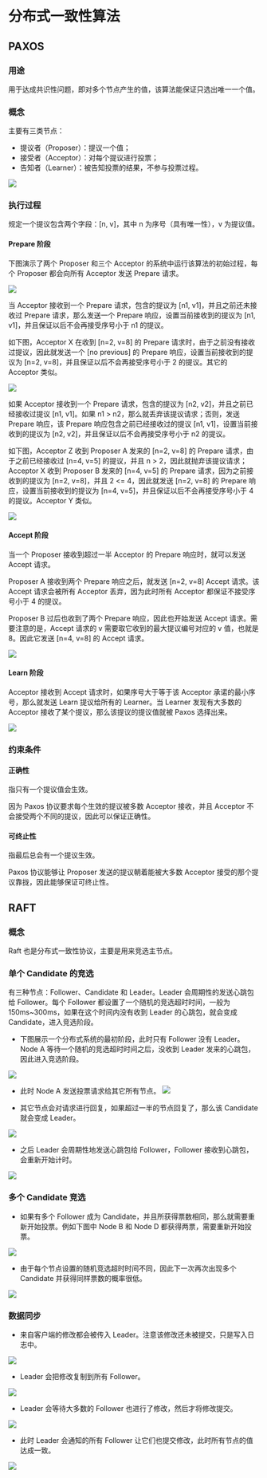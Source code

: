 # 分布式一致性算法

## PAXOS

### 用途
用于达成共识性问题，即对多个节点产生的值，该算法能保证只选出唯一一个值。

### 概念

主要有三类节点：
- 提议者（Proposer）：提议一个值；
- 接受者（Acceptor）：对每个提议进行投票；
- 告知者（Learner）：被告知投票的结果，不参与投票过程。

![](http://p406.qhimgs4.com/t018b658fe78eb76ed4.png)


### 执行过程
规定一个提议包含两个字段：[n, v]，其中 n 为序号（具有唯一性），v 为提议值。

#### Prepare 阶段
下图演示了两个 Proposer 和三个 Acceptor 的系统中运行该算法的初始过程，每个 Proposer 都会向所有 Acceptor 发送 Prepare 请求。

![](http://p406.qhimgs4.com/t01442c0f0977b2a2b0.png)

当 Acceptor 接收到一个 Prepare 请求，包含的提议为 [n1, v1]，并且之前还未接收过 Prepare 请求，那么发送一个 Prepare 响应，设置当前接收到的提议为 [n1, v1]，并且保证以后不会再接受序号小于 n1 的提议。

如下图，Acceptor X 在收到 [n=2, v=8] 的 Prepare 请求时，由于之前没有接收过提议，因此就发送一个 [no previous] 的 Prepare 响应，设置当前接收到的提议为 [n=2, v=8]，并且保证以后不会再接受序号小于 2 的提议。其它的 Acceptor 类似。

![](http://p406.qhimgs4.com/t0152fe235a3b8beb36.png)

如果 Acceptor 接收到一个 Prepare 请求，包含的提议为 [n2, v2]，并且之前已经接收过提议 [n1, v1]。如果 n1 > n2，那么就丢弃该提议请求；否则，发送 Prepare 响应，该 Prepare 响应包含之前已经接收过的提议 [n1, v1]，设置当前接收到的提议为 [n2, v2]，并且保证以后不会再接受序号小于 n2 的提议。

如下图，Acceptor Z 收到 Proposer A 发来的 [n=2, v=8] 的 Prepare 请求，由于之前已经接收过 [n=4, v=5] 的提议，并且 n > 2，因此就抛弃该提议请求；Acceptor X 收到 Proposer B 发来的 [n=4, v=5] 的 Prepare 请求，因为之前接收到的提议为 [n=2, v=8]，并且 2 <= 4，因此就发送 [n=2, v=8] 的 Prepare 响应，设置当前接收到的提议为 [n=4, v=5]，并且保证以后不会再接受序号小于 4 的提议。Acceptor Y 类似。

![](http://p406.qhimgs4.com/t01bae293ca2be9782a.png)

#### Accept 阶段
当一个 Proposer 接收到超过一半 Acceptor 的 Prepare 响应时，就可以发送 Accept 请求。

Proposer A 接收到两个 Prepare 响应之后，就发送 [n=2, v=8] Accept 请求。该 Accept 请求会被所有 Acceptor 丢弃，因为此时所有 Acceptor 都保证不接受序号小于 4 的提议。

Proposer B 过后也收到了两个 Prepare 响应，因此也开始发送 Accept 请求。需要注意的是，Accept 请求的 v 需要取它收到的最大提议编号对应的 v 值，也就是 8。因此它发送 [n=4, v=8] 的 Accept 请求。

![](http://p406.qhimgs4.com/t01e627b0bcd42b35e4.png)

#### Learn 阶段
Acceptor 接收到 Accept 请求时，如果序号大于等于该 Acceptor 承诺的最小序号，那么就发送 Learn 提议给所有的 Learner。当 Learner 发现有大多数的 Acceptor 接收了某个提议，那么该提议的提议值就被 Paxos 选择出来。

![](http://p406.qhimgs4.com/t011c848dc89dd5e84a.png)

### 约束条件
#### 正确性
指只有一个提议值会生效。

因为 Paxos 协议要求每个生效的提议被多数 Acceptor 接收，并且 Acceptor 不会接受两个不同的提议，因此可以保证正确性。

#### 可终止性
指最后总会有一个提议生效。

Paxos 协议能够让 Proposer 发送的提议朝着能被大多数 Acceptor 接受的那个提议靠拢，因此能够保证可终止性。


## RAFT

### 概念
Raft 也是分布式一致性协议，主要是用来竞选主节点。

### 单个 Candidate 的竞选
有三种节点：Follower、Candidate 和 Leader。Leader 会周期性的发送心跳包给 Follower。每个 Follower 都设置了一个随机的竞选超时时间，一般为 150ms~300ms，如果在这个时间内没有收到 Leader 的心跳包，就会变成 Candidate，进入竞选阶段。

- 下图展示一个分布式系统的最初阶段，此时只有 Follower 没有 Leader。Node A 等待一个随机的竞选超时时间之后，没收到 Leader 发来的心跳包，因此进入竞选阶段。

![](media/15650811581457/15650812149156.gif)

- 此时 Node A 发送投票请求给其它所有节点。
![](media/15650811581457/15650812762619.gif)

- 其它节点会对请求进行回复，如果超过一半的节点回复了，那么该 Candidate 就会变成 Leader。

![](media/15650811581457/15650813092594.gif)

- 之后 Leader 会周期性地发送心跳包给 Follower，Follower 接收到心跳包，会重新开始计时。

![](media/15650811581457/15650813500081.gif)

### 多个 Candidate 竞选
- 如果有多个 Follower 成为 Candidate，并且所获得票数相同，那么就需要重新开始投票。例如下图中 Node B 和 Node D 都获得两票，需要重新开始投票。

![](media/15650811581457/15650814606359.gif)


- 由于每个节点设置的随机竞选超时时间不同，因此下一次再次出现多个 Candidate 并获得同样票数的概率很低。

![](media/15650811581457/15650815061899.gif)


### 数据同步
- 来自客户端的修改都会被传入 Leader。注意该修改还未被提交，只是写入日志中。

![](media/15650811581457/15650816853119.gif)


- Leader 会把修改复制到所有 Follower。

![](media/15650811581457/15650866700747.gif)


- Leader 会等待大多数的 Follower 也进行了修改，然后才将修改提交。

![](media/15650811581457/15650867134500.gif)


- 此时 Leader 会通知的所有 Follower 让它们也提交修改，此时所有节点的值达成一致。

![](media/15650811581457/15650867364950.gif)







